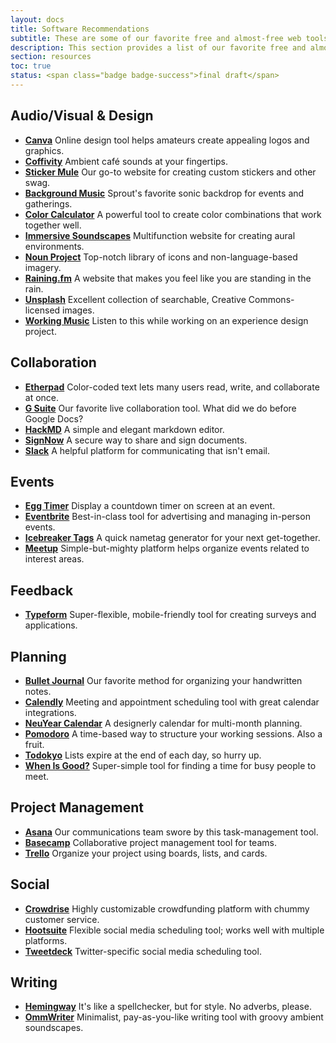 ```yaml
---
layout: docs
title: Software Recommendations
subtitle: These are some of our favorite free and almost-free web tools that we've used to support our work over the years.
description: This section provides a list of our favorite free and almost-free web tools that we've used to support Sprout's work over the years. It is intended to be useful for people who are similarly won over by elegant web-based solutions to practical challenges.
section: resources
toc: true
status: <span class="badge badge-success">final draft</span>
---
```


## Audio/Visual & Design

* [**Canva**](https://www.canva.com/) Online design tool helps amateurs create appealing logos and graphics.
* [**Coffivity**](https://coffitivity.com/) Ambient café sounds at your fingertips.
* [**Sticker Mule**](https://www.stickermule.com/) Our go-to website for creating custom stickers and other swag.
* [**Background Music**](https://open.spotify.com/album/5NSuwmUSjSWCRSSTCZWhIP?si=nGZZ1UvmRrObKD8shysC7Q) Sprout's favorite sonic backdrop for events and gatherings.
* [**Color Calculator**](http://paletton.com/) A powerful tool to create color combinations that work together well.
* [**Immersive Soundscapes**](http://defonic.com/) Multifunction website for creating aural environments.
* [**Noun Project**](https://thenounproject.com) Top-notch library of icons and non-language-based imagery.
* [**Raining.fm**](https://raining.fm/) A website that makes you feel like you are standing in the rain.
* [**Unsplash**](https://unsplash.com/) Excellent collection of searchable, Creative Commons-licensed images.
* [**Working Music**](https://soundcloud.com/birdfeeder/jurassic-park-theme-1000-slower) Listen to this while working on an experience design project.

## Collaboration

* [**Etherpad**](http://etherpad.org/) Color-coded text lets many users read, write, and collaborate at once.
* [**G Suite**](https://gsuite.google.com/) Our favorite live collaboration tool. What did we do before Google Docs?
* [**HackMD**](http://hackmd.io/) A simple and elegant markdown editor.
* [**SignNow**](https://www.signnow.com/) A secure way to share and sign documents.
* [**Slack**](https://slack.com/) A helpful platform for communicating that isn't email.

## Events

* [**Egg Timer**](http://e.ggtimer.com/) Display a countdown timer on screen at an event.
* [**Eventbrite**](http://eventbrite.com/) Best-in-class tool for advertising and managing in-person events.
* [**Icebreaker Tags**](http://www.icebreakertags.com/) A quick nametag generator for your next get-together.
* [**Meetup**](https://www.meetup.com/) Simple-but-mighty platform helps organize events related to interest areas.

## Feedback

* [**Typeform**](https://www.typeform.com/) Super-flexible, mobile-friendly tool for creating surveys and applications.

## Planning

* [**Bullet Journal**](http://bulletjournal.com/get-started/) Our favorite method for organizing your handwritten notes.
* [**Calendly**](https://calendly.com) Meeting and appointment scheduling tool with great calendar integrations.
* [**NeuYear Calendar**](https://www.neuyear.net/) A designerly calendar for multi-month planning.
* [**Pomodoro**](https://francescocirillo.com/pages/pomodoro-technique) A time-based way to structure your working sessions. Also a fruit.
* [**Todokyo**](http://todokyo.com/#) Lists expire at the end of each day, so hurry up.
* [**When Is Good?**](http://whenisgood.net/Create) Super-simple tool for finding a time for busy people to meet.

## Project Management

* [**Asana**](https://asana.com/) Our communications team swore by this task-management tool.
* [**Basecamp**](https://basecamp.com/) Collaborative project management tool for teams.
* [**Trello**](https://trello.com/) Organize your project using boards, lists, and cards.

## Social

* [**Crowdrise**](https://www.crowdrise.com/) Highly customizable crowdfunding platform with chummy customer service.
* [**Hootsuite**](https://hootsuite.com/) Flexible social media scheduling tool; works well with multiple platforms.
* [**Tweetdeck**](https://tweetdeck.twitter.com/) Twitter-specific social media scheduling tool.

## Writing
* [**Hemingway**](http://www.hemingwayapp.com/) It's like a spellchecker, but for style. No adverbs, please.
* [**OmmWriter**](https://ommwriter.com/) Minimalist, pay-as-you-like writing tool with groovy ambient soundscapes.
